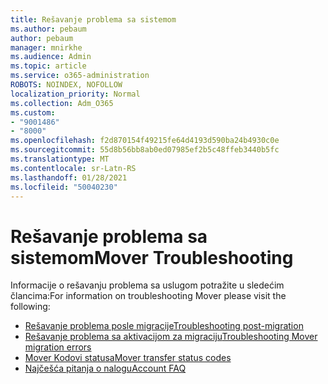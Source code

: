 ```yaml
---
title: Rešavanje problema sa sistemom
ms.author: pebaum
author: pebaum
manager: mnirkhe
ms.audience: Admin
ms.topic: article
ms.service: o365-administration
ROBOTS: NOINDEX, NOFOLLOW
localization_priority: Normal
ms.collection: Adm_O365
ms.custom:
- "9001486"
- "8000"
ms.openlocfilehash: f2d870154f49215fe64d4193d590ba24b4930c0e
ms.sourcegitcommit: 55d8b56bb8ab0ed07985ef2b5c48ffeb3440b5fc
ms.translationtype: MT
ms.contentlocale: sr-Latn-RS
ms.lasthandoff: 01/28/2021
ms.locfileid: "50040230"
---
```

# <a name="mover-troubleshooting"></a><span data-ttu-id="ef2c5-102">Rešavanje problema sa sistemom</span><span class="sxs-lookup"><span data-stu-id="ef2c5-102">Mover Troubleshooting</span></span>

<span data-ttu-id="ef2c5-103">Informacije o rešavanju problema sa uslugom potražite u sledećim člancima:</span><span class="sxs-lookup"><span data-stu-id="ef2c5-103">For information on troubleshooting Mover please visit the following:</span></span>

- [<span data-ttu-id="ef2c5-104">Rešavanje problema posle migracije</span><span class="sxs-lookup"><span data-stu-id="ef2c5-104">Troubleshooting post-migration</span></span>](https://docs.microsoft.com/sharepointmigration/mover-post-migration-troubleshooting)  
- [<span data-ttu-id="ef2c5-105">Rešavanje problema sa aktivacijom za migraciju</span><span class="sxs-lookup"><span data-stu-id="ef2c5-105">Troubleshooting Mover migration errors</span></span>](https://docs.microsoft.com/sharepointmigration/mover-error-faq)  
- [<span data-ttu-id="ef2c5-106">Mover Kodovi statusa</span><span class="sxs-lookup"><span data-stu-id="ef2c5-106">Mover transfer status codes</span></span>](https://docs.microsoft.com/sharepointmigration/mover-transfer-status-codes)
- [<span data-ttu-id="ef2c5-107">Najčešća pitanja o nalogu</span><span class="sxs-lookup"><span data-stu-id="ef2c5-107">Account FAQ</span></span>](https://docs.microsoft.com/sharepointmigration/mover-account-faq)
